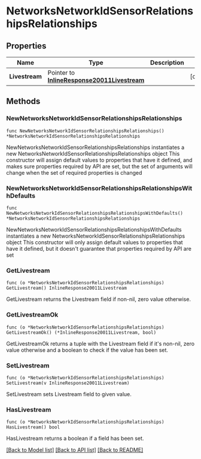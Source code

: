 # NetworksNetworkIdSensorRelationshipsRelationships

## Properties

Name | Type | Description | Notes
------------ | ------------- | ------------- | -------------
**Livestream** | Pointer to [**InlineResponse20011Livestream**](InlineResponse20011Livestream.md) |  | [optional] 

## Methods

### NewNetworksNetworkIdSensorRelationshipsRelationships

`func NewNetworksNetworkIdSensorRelationshipsRelationships() *NetworksNetworkIdSensorRelationshipsRelationships`

NewNetworksNetworkIdSensorRelationshipsRelationships instantiates a new NetworksNetworkIdSensorRelationshipsRelationships object
This constructor will assign default values to properties that have it defined,
and makes sure properties required by API are set, but the set of arguments
will change when the set of required properties is changed

### NewNetworksNetworkIdSensorRelationshipsRelationshipsWithDefaults

`func NewNetworksNetworkIdSensorRelationshipsRelationshipsWithDefaults() *NetworksNetworkIdSensorRelationshipsRelationships`

NewNetworksNetworkIdSensorRelationshipsRelationshipsWithDefaults instantiates a new NetworksNetworkIdSensorRelationshipsRelationships object
This constructor will only assign default values to properties that have it defined,
but it doesn't guarantee that properties required by API are set

### GetLivestream

`func (o *NetworksNetworkIdSensorRelationshipsRelationships) GetLivestream() InlineResponse20011Livestream`

GetLivestream returns the Livestream field if non-nil, zero value otherwise.

### GetLivestreamOk

`func (o *NetworksNetworkIdSensorRelationshipsRelationships) GetLivestreamOk() (*InlineResponse20011Livestream, bool)`

GetLivestreamOk returns a tuple with the Livestream field if it's non-nil, zero value otherwise
and a boolean to check if the value has been set.

### SetLivestream

`func (o *NetworksNetworkIdSensorRelationshipsRelationships) SetLivestream(v InlineResponse20011Livestream)`

SetLivestream sets Livestream field to given value.

### HasLivestream

`func (o *NetworksNetworkIdSensorRelationshipsRelationships) HasLivestream() bool`

HasLivestream returns a boolean if a field has been set.


[[Back to Model list]](../README.md#documentation-for-models) [[Back to API list]](../README.md#documentation-for-api-endpoints) [[Back to README]](../README.md)


